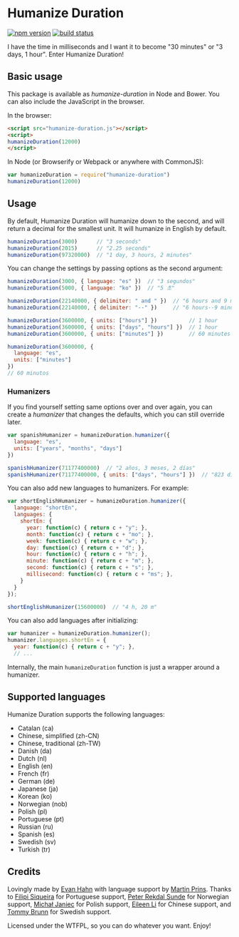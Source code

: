 Humanize Duration
=================

[![npm version](https://badge.fury.io/js/humanize-duration.svg)](https://npmjs.org/package/humanize-duration)
[![build status](https://travis-ci.org/EvanHahn/HumanizeDuration.js.svg?branch=master)](https://travis-ci.org/EvanHahn/HumanizeDuration.js)

I have the time in milliseconds and I want it to become "30 minutes" or "3 days, 1 hour". Enter Humanize Duration!

Basic usage
-----------

This package is available as *humanize-duration* in Node and Bower. You can also include the JavaScript in the browser.

In the browser:

```html
<script src="humanize-duration.js"></script>
<script>
humanizeDuration(12000)
</script>
```

In Node (or Browserify or Webpack or anywhere with CommonJS):

```js
var humanizeDuration = require("humanize-duration")
humanizeDuration(12000)
```

Usage
-----

By default, Humanize Duration will humanize down to the second, and will return a decimal for the smallest unit. It will humanize in English by default.

```js
humanizeDuration(3000)      // "3 seconds"
humanizeDuration(2015)      // "2.25 seconds"
humanizeDuration(97320000)  // "1 day, 3 hours, 2 minutes"
```

You can change the settings by passing options as the second argument:

```js
humanizeDuration(3000, { language: "es" })  // "3 segundos"
humanizeDuration(5000, { language: "ko" })  // "5 초"

humanizeDuration(22140000, { delimiter: " and " })  // "6 hours and 9 minutes"
humanizeDuration(22140000, { delimiter: "--" })     // "6 hours--9 minutes"

humanizeDuration(3600000, { units: ["hours"] })          // 1 hour
humanizeDuration(3600000, { units: ["days", "hours"] })  // 1 hour
humanizeDuration(3600000, { units: ["minutes"] })        // 60 minutes

humanizeDuration(3600000, {
  language: "es",
  units: ["minutes"]
})
// 60 minutos
```

### Humanizers

If you find yourself setting same options over and over again, you can create a *humanizer* that changes the defaults, which you can still override later.

```js
var spanishHumanizer = humanizeDuration.humanizer({
  language: "es",
  units: ["years", "months", "days"]
})

spanishHumanizer(71177400000)  // "2 años, 3 meses, 2 días"
spanishHumanizer(71177400000, { units: ["days", "hours"] })  // "823 días, 19.5 horas"
```

You can also add new languages to humanizers. For example:

```js
var shortEnglishHumanizer = humanizeDuration.humanizer({
  language: "shortEn",
  languages: {
    shortEn: {
      year: function(c) { return c + "y"; },
      month: function(c) { return c + "mo"; },
      week: function(c) { return c + "w"; },
      day: function(c) { return c + "d"; },
      hour: function(c) { return c + "h"; },
      minute: function(c) { return c + "m"; },
      second: function(c) { return c + "s"; },
      millisecond: function(c) { return c + "ms"; },
    }
  }
});

shortEnglishHumanizer(15600000)  // "4 h, 20 m"
```

You can also add languages after initializing:

```js
var humanizer = humanizeDuration.humanizer();
humanizer.languages.shortEn = {
  year: function(c) { return c + "y"; },
  // ...
```

Internally, the main `humanizeDuration` function is just a wrapper around a humanizer.

Supported languages
-------------------

Humanize Duration supports the following languages:

* Catalan (ca)
* Chinese, simplified (zh-CN)
* Chinese, traditional (zh-TW)
* Danish (da)
* Dutch (nl)
* English (en)
* French (fr)
* German (de)
* Japanese (ja)
* Korean (ko)
* Norwegian (nob)
* Polish (pl)
* Portuguese (pt)
* Russian (ru)
* Spanish (es)
* Swedish (sv)
* Turkish (tr)

Credits
-------

Lovingly made by [Evan Hahn](http://evanhahn.com/) with language support by [Martin Prins](https://github.com/magarcia). Thanks to [Filipi Siqueira](https://github.com/filipi777) for Portuguese support, [Peter Rekdal Sunde](https://github.com/peters) for Norwegian support, [Michał Janiec](https://github.com/mjjaniec) for Polish support, [Eileen Li](https://github.com/eileen3) for Chinese support, and [Tommy Brunn](https://github.com/Nevon) for Swedish support.

Licensed under the WTFPL, so you can do whatever you want. Enjoy!
